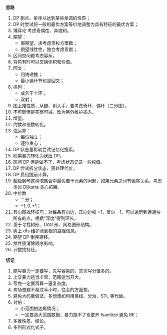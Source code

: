 **思路**

1. DP 删点、排序以达到某些单调的性质；
1. DP 时尝试将一般的最优方案等价地调整为具有特征的最优方案；
1. 博弈论 考虑奇偶性、异或和。
1. 期望：
    - 假期望，求考虑带权方案数；
    - 期望线性性，独立考虑贡献；
1. 区间交问题考虑容斥。
1. 背包有时可以交换体积和价值。
1. 回文：
    - 归纳递推；
    - 最小循环节也是回文；
1. 排列：
    - 成若干个环；
    - 双射；
1. 图上推性质，从链、树入手，要考虑奇环、偶环（二分图）。
1. 不可删但是答案可减，改为另外维护插入。
1. 增量。
1. 约数和倍数转化。
1. 位运算：
    - 每位独立；
    - 逐位贪心；
1. DP 状态量稀疏尝试记忆化搜索。
1. 阶乘暴力转化为状压 DP。
1. 区间 DP 但是做不了，考虑状态记录一些权值。
1. DP 尝试拆分状态、预处理代价。
1. DP 费用提前计算。
1. 超级钢琴这种取集合中最优若干元素的问题，如果元素之间有偏序关系，考虑类似 Dijkstra 贪心拓展。
1. 中位数
    - 二分；
    - $-1,0,+1$；
1. 有向图找环技巧：对每条有向边，正向边权 $+1$，反向 $-1$，可以遍历到连通块所有的点，根据“深度”得到环长。
1. 善于寻找树形、DAG 形、网格图形结构。
1. 树上 dfs 维护点到根的路径信息。
1. 期望 DP 倒序转移。
1. 推性质消除顺序影响。
1. 计数找特征。


**切记**

1. 能写暴力一定要写，先写容易的，其次写分值多的。
1. 上交暴力适当卡常，范围适当开大。
1. 写完一定要再算一遍复杂度。
1. 考场想题不超过半小时，往会的方面想。
1. 避免大码量做法，多想想如何用离线、分治、STL 等代替。
1. 对拍：
    - 小范围拍边角情况；
    - 一定要造大范围数据，暴力跑不了也要开 fsanitize 避免 RE；
1. 多推性质、结论。
1. 多列形式化式子。
